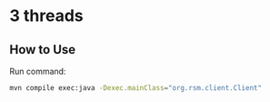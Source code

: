 # 3 threads

## How to Use

Run command:
```bash
mvn compile exec:java -Dexec.mainClass="org.rsm.client.Client"
```
